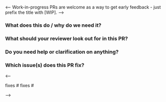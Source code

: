 <--
Work-in-progress PRs are welcome as a way to get early feedback - just prefix
the title with [WIP].
-->

### What does this do / why do we need it?

### What should your reviewer look out for in this PR?

### Do you need help or clarification on anything?

### Which issue(s) does this PR fix?

<--

fixes #
fixes #

-->

